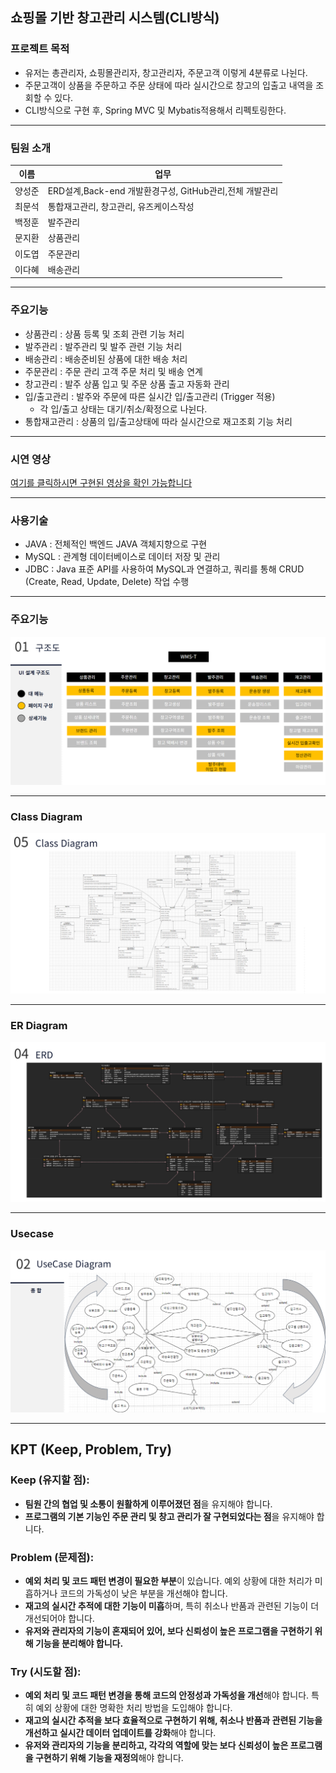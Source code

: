 
<h2>쇼핑몰 기반 창고관리 시스템(CLI방식)</h2>

<h3>프로젝트 목적</h3>
<ul>
<li>유저는 총관리자, 쇼핑몰관리자, 창고관리자, 주문고객 이렇게 4분류로 나뉜다.</li>
<li>주문고객이 상품을 주문하고 주문 상태에 따라 실시간으로 창고의 입출고 내역을 조회할 수 있다.</li>
<li>CLI방식으로 구현 후, Spring MVC 및 Mybatis적용해서 리펙토링한다. </li>
</ul>

---
<h3>팀원 소개</h3>

| 이름 |                                                                      업무 |
| --- | --- |
| 양성준  | ERD설계,Back-end 개발환경구성, GitHub관리,전체 개발관리  |
| 최문석  | 통합재고관리, 창고관리, 유즈케이스작성  |
| 백정훈 | 발주관리 |
| 문지환 | 상품관리 |
| 이도엽 | 주문관리 |
| 이다혜 | 배송관리 |

---
<h3>주요기능</h3>

- 상품관리 : 상품 등록 및 조회 관련 기능 처리
- 발주관리 : 발주관리 및 발주 관련 기능 처리
- 배송관리 : 배송준비된 상품에 대한 배송 처리
- 주문관리 : 주문 관리 고객 주문 처리 및 배송 연계
- 창고관리 : 발주 상품 입고 및 주문 상품 출고 자동화 관리
- 입/출고관리 : 발주와 주문에 따른 실시간 입/출고관리 (Trigger 적용)
  - 각 입/출고 상태는 대기/취소/확정으로 나뉜다.
- 통합재고관리 : 상품의 입/출고상태에 따라 실시간으로 재고조회 기능 처리

---
### 시연 영상

[여기를 클릭하시면 구현된 영상을 확인 가능합니다](https://www.youtube.com/watch?v=cJ7K8-btvWc)

---
### 사용기술

- JAVA : 전체적인 백엔드 JAVA 객체지향으로 구현
- MySQL : 관계형 데이터베이스로 데이터 저장 및 관리
- JDBC : Java 표준 API를 사용하여 MySQL과 연결하고, 쿼리를 통해 CRUD (Create, Read, Update, Delete) 작업 수행

---
### 주요기능 
![Class Diagram](src/image/주요기능.png)

---
### Class Diagram
![Class Diagram](src/image/Class다이어그램.png)

---
### ER Diagram
![ERDiagram](src/image/ER다이어그램.png)

---
### Usecase
![Usecase](src/image/유즈케이스.png)

---

## KPT (Keep, Problem, Try)

### Keep (유지할 점):

- **팀원 간의 협업 및 소통이 원활하게 이루어졌던 점**을 유지해야 합니다.
- **프로그램의 기본 기능인 주문 관리 및 창고 관리가 잘 구현되었다는 점**을 유지해야 합니다.
 
### Problem (문제점):

- **예외 처리 및 코드 패턴 변경이 필요한 부분**이 있습니다. 예외 상황에 대한 처리가 미흡하거나 코드의 가독성이 낮은 부분을 개선해야 합니다.
- **재고의 실시간 추적에 대한 기능이 미흡**하며, 특히 취소나 반품과 관련된 기능이 더 개선되어야 합니다.
- **유저와 관리자의 기능이 혼재되어 있어, 보다 신뢰성이 높은 프로그램을 구현하기 위해 기능을 분리해야 합니다.**
 
### Try (시도할 점):

- **예외 처리 및 코드 패턴 변경을 통해 코드의 안정성과 가독성을 개선**해야 합니다. 특히 예외 상황에 대한 명확한 처리 방법을 도입해야 합니다.
- **재고의 실시간 추적을 보다 효율적으로 구현하기 위해, 취소나 반품과 관련된 기능을 개선하고 실시간 데이터 업데이트를 강화**해야 합니다.
- **유저와 관리자의 기능을 분리하고, 각각의 역할에 맞는 보다 신뢰성이 높은 프로그램을 구현하기 위해 기능을 재정의**해야 합니다.




